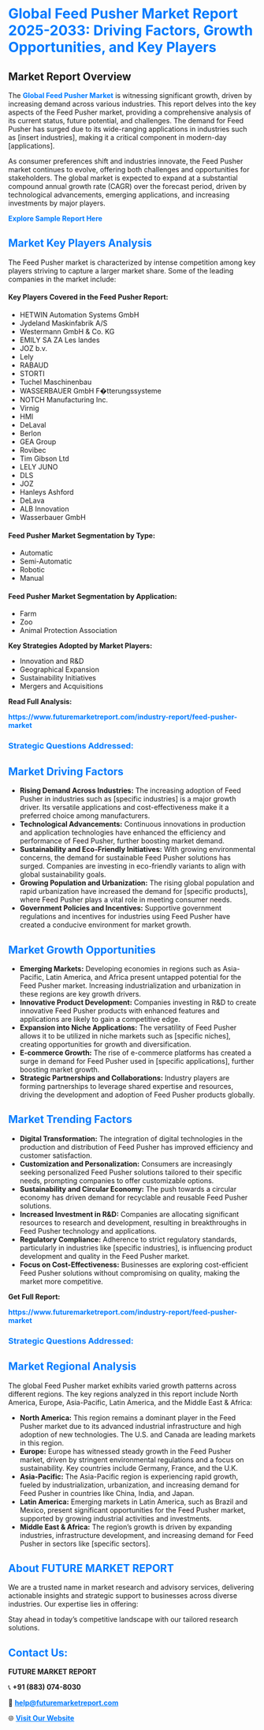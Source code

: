 <h1 style="color: #007BFF;">Global Feed Pusher Market Report 2025-2033: Driving Factors, Growth Opportunities, and Key Players</h1>

<section id="overview">
<h2>Market Report Overview</h2>
<p>The <a href="https://www.futuremarketreport.com/industry-report/feed-pusher-market" style="color: #007BFF; text-decoration: none;"><strong>Global Feed Pusher Market</strong></a> is witnessing significant growth, driven by increasing demand across various industries. This report delves into the key aspects of the Feed Pusher market, providing a comprehensive analysis of its current status, future potential, and challenges. The demand for Feed Pusher has surged due to its wide-ranging applications in industries such as [insert industries], making it a critical component in modern-day [applications].</p>
<p>As consumer preferences shift and industries innovate, the Feed Pusher market continues to evolve, offering both challenges and opportunities for stakeholders. The global market is expected to expand at a substantial compound annual growth rate (CAGR) over the forecast period, driven by technological advancements, emerging applications, and increasing investments by major players.</p>
</section>

<section id="overview">
<p><a href="https://www.futuremarketreport.com/request-sample/reportId=102820" style="color: #007BFF; text-decoration: none;"><strong>Explore Sample Report Here</strong></a></p>
</section>

<section id="key-players">
<h2 style="color: #007BFF;">Market Key Players Analysis</h2>
<p>The Feed Pusher market is characterized by intense competition among key players striving to capture a larger market share. Some of the leading companies in the market include:</p>
<h4>Key Players Covered in the Feed Pusher Report:</h4>
<ul><li>HETWIN Automation Systems GmbH</li><li>Jydeland Maskinfabrik A/S</li><li>Westermann GmbH &amp; Co. KG</li><li>EMILY SA ZA Les landes</li><li>JOZ b.v.</li><li>Lely</li><li>RABAUD</li><li>STORTI</li><li>Tuchel Maschinenbau</li><li>WASSERBAUER GmbH F�tterungssysteme</li><li>NOTCH Manufacturing Inc.</li><li>Virnig</li><li>HMI</li><li>DeLaval</li><li>Berlon</li><li>GEA Group</li><li>Rovibec</li><li>Tim Gibson Ltd</li><li>LELY JUNO</li><li>DLS</li><li>JOZ</li><li>Hanleys Ashford</li><li>DeLava</li><li>ALB Innovation</li><li>Wasserbauer GmbH</li></ul>
<h4>Feed Pusher Market Segmentation by Type:</h4>
<ul><li>Automatic</li><li>Semi-Automatic</li><li>Robotic</li><li>Manual</li></ul>

<h4>Feed Pusher Market Segmentation by Application:</h4>
<ul><li>Farm</li><li>Zoo</li><li>Animal Protection Association</li></ul>
<p><strong>Key Strategies Adopted by Market Players:</strong></p>
<ul>
<li>Innovation and R&D</li>
<li>Geographical Expansion</li>
<li>Sustainability Initiatives</li>
<li>Mergers and Acquisitions</li>
</ul>
</section>

<section>
<p><strong>Read Full Analysis: </strong></p><a href="https://www.futuremarketreport.com/industry-report/feed-pusher-market" style="color: #007BFF; text-decoration: none;"><strong>https://www.futuremarketreport.com/industry-report/feed-pusher-market</strong></a>
<h3 style="color: #007BFF;">Strategic Questions Addressed:</h3>
</section>

<section id="driving-factors">
<h2 style="color: #007BFF;">Market Driving Factors</h2>
<ul>
<li><strong>Rising Demand Across Industries:</strong> The increasing adoption of Feed Pusher in industries such as [specific industries] is a major growth driver. Its versatile applications and cost-effectiveness make it a preferred choice among manufacturers.</li>
<li><strong>Technological Advancements:</strong> Continuous innovations in production and application technologies have enhanced the efficiency and performance of Feed Pusher, further boosting market demand.</li>
<li><strong>Sustainability and Eco-Friendly Initiatives:</strong> With growing environmental concerns, the demand for sustainable Feed Pusher solutions has surged. Companies are investing in eco-friendly variants to align with global sustainability goals.</li>
<li><strong>Growing Population and Urbanization:</strong> The rising global population and rapid urbanization have increased the demand for [specific products], where Feed Pusher plays a vital role in meeting consumer needs.</li>
<li><strong>Government Policies and Incentives:</strong> Supportive government regulations and incentives for industries using Feed Pusher have created a conducive environment for market growth.</li>
</ul>
</section>

<section id="growth-opportunities">
<h2 style="color: #007BFF;">Market Growth Opportunities</h2>
<ul>
<li><strong>Emerging Markets:</strong> Developing economies in regions such as Asia-Pacific, Latin America, and Africa present untapped potential for the Feed Pusher market. Increasing industrialization and urbanization in these regions are key growth drivers.</li>
<li><strong>Innovative Product Development:</strong> Companies investing in R&D to create innovative Feed Pusher products with enhanced features and applications are likely to gain a competitive edge.</li>
<li><strong>Expansion into Niche Applications:</strong> The versatility of Feed Pusher allows it to be utilized in niche markets such as [specific niches], creating opportunities for growth and diversification.</li>
<li><strong>E-commerce Growth:</strong> The rise of e-commerce platforms has created a surge in demand for Feed Pusher used in [specific applications], further boosting market growth.</li>
<li><strong>Strategic Partnerships and Collaborations:</strong> Industry players are forming partnerships to leverage shared expertise and resources, driving the development and adoption of Feed Pusher products globally.</li>
</ul>
</section>

<section id="trending-factors">
<h2 style="color: #007BFF;">Market Trending Factors</h2>
<ul>
<li><strong>Digital Transformation:</strong> The integration of digital technologies in the production and distribution of Feed Pusher has improved efficiency and customer satisfaction.</li>
<li><strong>Customization and Personalization:</strong> Consumers are increasingly seeking personalized Feed Pusher solutions tailored to their specific needs, prompting companies to offer customizable options.</li>
<li><strong>Sustainability and Circular Economy:</strong> The push towards a circular economy has driven demand for recyclable and reusable Feed Pusher solutions.</li>
<li><strong>Increased Investment in R&D:</strong> Companies are allocating significant resources to research and development, resulting in breakthroughs in Feed Pusher technology and applications.</li>
<li><strong>Regulatory Compliance:</strong> Adherence to strict regulatory standards, particularly in industries like [specific industries], is influencing product development and quality in the Feed Pusher market.</li>
<li><strong>Focus on Cost-Effectiveness:</strong> Businesses are exploring cost-efficient Feed Pusher solutions without compromising on quality, making the market more competitive.</li>
</ul>
</section>

<section>
<p><strong>Get Full Report: </strong></p><a href="https://www.futuremarketreport.com/industry-report/feed-pusher-market" style="color: #007BFF; text-decoration: none;"><strong>https://www.futuremarketreport.com/industry-report/feed-pusher-market</strong></a>
<h3 style="color: #007BFF;">Strategic Questions Addressed:</h3>
</section>


<section id="regional-analysis">
<h2 style="color: #007BFF;">Market Regional Analysis</h2>
<p>The global Feed Pusher market exhibits varied growth patterns across different regions. The key regions analyzed in this report include North America, Europe, Asia-Pacific, Latin America, and the Middle East & Africa:</p>
<ul>
<li><strong>North America:</strong> This region remains a dominant player in the Feed Pusher market due to its advanced industrial infrastructure and high adoption of new technologies. The U.S. and Canada are leading markets in this region.</li>
<li><strong>Europe:</strong> Europe has witnessed steady growth in the Feed Pusher market, driven by stringent environmental regulations and a focus on sustainability. Key countries include Germany, France, and the U.K.</li>
<li><strong>Asia-Pacific:</strong> The Asia-Pacific region is experiencing rapid growth, fueled by industrialization, urbanization, and increasing demand for Feed Pusher in countries like China, India, and Japan.</li>
<li><strong>Latin America:</strong> Emerging markets in Latin America, such as Brazil and Mexico, present significant opportunities for the Feed Pusher market, supported by growing industrial activities and investments.</li>
<li><strong>Middle East & Africa:</strong> The region’s growth is driven by expanding industries, infrastructure development, and increasing demand for Feed Pusher in sectors like [specific sectors].</li>
</ul>
</section>

<footer>
<h2 style="color: #007BFF;">About FUTURE MARKET REPORT</h2>
<p>We are a trusted name in market research and advisory services, delivering actionable insights and strategic support to businesses across diverse industries. Our expertise lies in offering:</p>

<p>Stay ahead in today’s competitive landscape with our tailored research solutions.</p>

<h2 style="color: #007BFF;">Contact Us:</h2>
<p><strong>FUTURE MARKET REPORT</strong></p>
<p>📞 <strong>+91 (883) 074-8030</strong></p>
<p>📧 <strong><a href="mailto:help@futuremarketreport.com" style="color: #007BFF;">help@futuremarketreport.com</a></strong></p>
<p>🌐 <strong><a href="https://www.futuremarketreport.com/" style="color: #007BFF;">Visit Our Website</a></strong></p>
</footer>